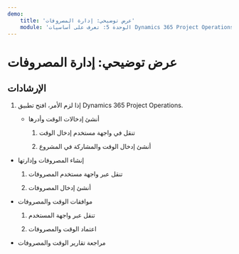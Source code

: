 ```yaml
---
demo:
    title: 'عرض توضيحي: إدارة المصروفات'
    module: 'الوحدة 5: تعرف على أساسيات Dynamics 365 Project Operations'
---
```


# عرض توضيحي: إدارة المصروفات

## الإرشادات

1. إذا لزم الأمر، افتح تطبيق Dynamics 365 Project Operations. 

	- أنشئ إدخالات الوقت وأدرها

		1. تنقل في واجهة مستخدم إدخال الوقت

		2. أنشئ إدخال الوقت والمشاركة في المشروع

- إنشاء المصروفات وإدارتها

	1. تنقل عبر واجهة مستخدم المصروفات

	2. أنشئ إدخال المصروفات

- موافقات الوقت والمصروفات

	1. تنقل عبر واجهة المستخدم

	2. اعتماد الوقت والمصروفات

- مراجعة تقارير الوقت والمصروفات
